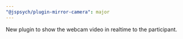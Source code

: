 ```yaml
---
"@jspsych/plugin-mirror-camera": major
---
```


New plugin to show the webcam video in realtime to the participant.
